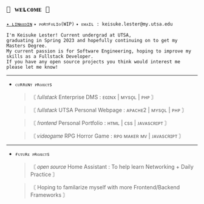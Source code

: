 ## `🌸 ᴡᴇʟᴄᴏᴍᴇ 🌸`
[`✦ ʟɪɴᴋᴇᴅɪɴ`](https://www.linkedin.com/in/keisuke-lester-4326851b6/) `✦ ᴘᴏʀᴛғᴏʟɪᴏ(WIP)` `✦ ᴇᴍᴀɪʟ : keisuke.lester@my.utsa.edu`

    I'm Keisuke Lester! Current undergrad at UTSA, 
    graduating in Spring 2023 and hopefully continuing on to get my Masters Degree. 
    My current passion is for Software Engineering, hoping to improve my skills as a Fullstack Developer. 
    If you have any open source projects you think would interest me please let me know!
------
- `ᴄᴜʀʀᴇɴᴛ ᴘʀᴏᴊᴇᴄᴛs`
  
  >〘 𝑓𝑢𝑙𝑙𝑠𝑡𝑎𝑐𝑘 Enterprise DMS : ᴇɢɪɴx | ᴍʏsᴏ̨ʟ | ᴘʜᴘ 〙
  
  >〘 𝑓𝑢𝑙𝑙𝑠𝑡𝑎𝑐𝑘 UTSA Personal Webpage : ᴀᴘᴀᴄʜᴇ2 | ᴍʏsᴏ̨ʟ | ᴘʜᴘ 〙
  
  >〘 𝑓𝑟𝑜𝑛𝑡𝑒𝑛𝑑 Personal Portfolio : ʜᴛᴍʟ | ᴄss | ᴊᴀᴠᴀsᴄʀɪᴘᴛ 〙
  
  >〘 𝑣𝑖𝑑𝑒𝑜𝑔𝑎𝑚𝑒 RPG Horror Game : ʀᴘɢ ᴍᴀᴋᴇʀ ᴍᴠ | ᴊᴀᴠᴀsᴄʀɪᴘᴛ 〙
------
- `ғᴜᴛᴜʀᴇ ᴘʀᴏᴊᴇᴄᴛs`

  >〘 𝑜𝑝𝑒𝑛 𝑠𝑜𝑢𝑟𝑐𝑒 Home Assistant : To help learn Networking + Daily Practice 〙
  
  >〘 Hoping to familarize myself with more Frontend/Backend Frameworks 〙
